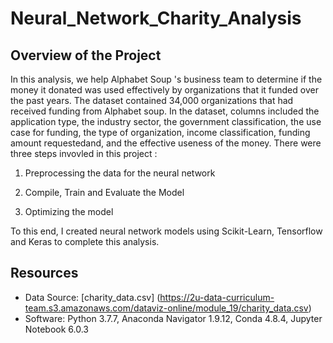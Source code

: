 # Neural_Network_Charity_Analysis

## Overview of the Project
In this analysis, we help Alphabet Soup 's business team to determine if the money it donated was used effectively by organizations that it funded over the past years. The dataset contained 34,000 organizations that had received funding from Alphabet soup. In the dataset, columns included the application type, the industry sector, the government classification, the use case for funding, the type of organization, income classification, funding amount requestedand, and the effective useness of the money. There were three steps invovled in this project : 

1. Preprocessing the data for the neural network 

2. Compile, Train and Evaluate the Model 

3. Optimizing the model

To this end, I created neural network models using Scikit-Learn, Tensorflow and Keras to complete this analysis.


## Resources
* Data Source: [charity_data.csv] (https://2u-data-curriculum-team.s3.amazonaws.com/dataviz-online/module_19/charity_data.csv)
* Software: Python 3.7.7, Anaconda Navigator 1.9.12, Conda 4.8.4, Jupyter Notebook 6.0.3
